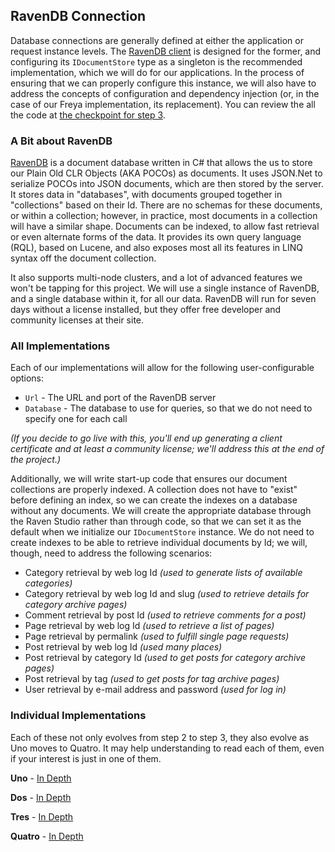 ## RavenDB Connection

Database connections are generally defined at either the application or request instance levels.  The [RavenDB client](https://github.com/ravendb/ravendb/tree/v4.2/src/Raven.Client) is designed for the former, and configuring its `IDocumentStore` type as a singleton is the recommended implementation, which we will do for our applications. In the process of ensuring that we can properly configure this instance, we will also have to address the concepts of configuration and dependency injection (or, in the case of our Freya implementation, its replacement). You can review the all the code at [the checkpoint for step 3](https://github.com/danieljsummers/FromObjectsToFunctions/tree/v2-step-3).

### A Bit about RavenDB

[RavenDB](https://ravendb.net/) is a document database written in C# that allows the us to store our Plain Old CLR Objects (AKA POCOs) as documents. It uses JSON.Net to serialize POCOs into JSON documents, which are then stored by the server. It stores data in "databases", with documents grouped together in "collections" based on their Id. There are no schemas for these documents, or within a collection; however, in practice, most documents in a collection will have a similar shape. Documents can be indexed, to allow fast retrieval or even alternate forms of the data. It provides its own query language (RQL), based on Lucene, and also exposes most all its features in LINQ syntax off the document collection.

It also supports multi-node clusters, and a lot of advanced features we won't be tapping for this project. We will use a single instance of RavenDB, and a single database within it, for all our data. RavenDB will run for seven days without a license installed, but they offer free developer and community licenses at their site.

### All Implementations

Each of our implementations will allow for the following user-configurable options:

- `Url` - The URL and port of the RavenDB server
- `Database` - The database to use for queries, so that we do not need to specify one for each call

_(If you decide to go live with this, you'll end up generating a client certificate and at least a community license; we'll address this at the end of the project.)_

Additionally, we will write start-up code that ensures our document collections are properly indexed. A collection does not have to "exist" before defining an index, so we can create the indexes on a database without any documents. We will create the appropriate database through the Raven Studio rather than through code, so that we can set it as the default when we initialize our `IDocumentStore` instance. We do not need to create indexes to be able to retrieve individual documents by Id; we will, though, need to address the following scenarios:

- Category retrieval by web log Id _(used to generate lists of available categories)_
- Category retrieval by web log Id and slug _(used to retrieve details for category archive pages)_
- Comment retrieval by post Id _(used to retrieve comments for a post)_
- Page retrieval by web log Id _(used to retrieve a list of pages)_
- Page retrieval by permalink _(used to fulfill single page requests)_
- Post retrieval by web log Id _(used many places)_
- Post retrieval by category Id _(used to get posts for category archive pages)_
- Post retrieval by tag _(used to get posts for tag archive pages)_
- User retrieval by e-mail address and password _(used for log in)_

### Individual Implementations

Each of these not only evolves from step 2 to step 3, they also evolve as Uno moves to Quatro.  It may help understanding to read each of them, even if your interest is just in one of them.

**Uno** - [In Depth](uno.html)

**Dos** - [In Depth](dos.html)

**Tres** - [In Depth](tres.html)

**Quatro** - [In Depth](quatro.html)